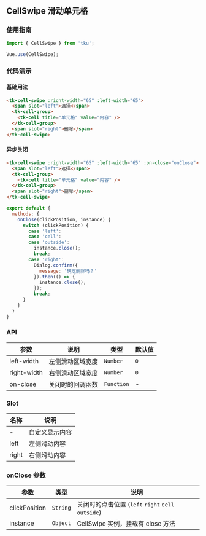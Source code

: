 ## CellSwipe 滑动单元格

### 使用指南
``` javascript
import { CellSwipe } from 'tku';

Vue.use(CellSwipe);
```

### 代码演示

#### 基础用法

```html
<tk-cell-swipe :right-width="65" :left-width="65">
  <span slot="left">选择</span>
  <tk-cell-group>
    <tk-cell title="单元格" value="内容" />
  </tk-cell-group>
  <span slot="right">删除</span>
</tk-cell-swipe>
```

#### 异步关闭

```html
<tk-cell-swipe :right-width="65" :left-width="65" :on-close="onClose">
  <span slot="left">选择</span>
  <tk-cell-group>
    <tk-cell title="单元格" value="内容" />
  </tk-cell-group>
  <span slot="right">删除</span>
</tk-cell-swipe>
```

```js
export default {
  methods: {
    onClose(clickPosition, instance) {
      switch (clickPosition) {
        case 'left':
        case 'cell':
        case 'outside':
          instance.close();
          break;
        case 'right':
          Dialog.confirm({
            message: '确定删除吗？'
          }).then(() => {
            instance.close();
          });
          break;
      }
    }
  }
}
```

### API

| 参数 | 说明 | 类型 | 默认值 |
|-----------|-----------|-----------|-------------|
| left-width | 左侧滑动区域宽度 | `Number` | `0` |
| right-width | 右侧滑动区域宽度 | `Number` | `0` |
| on-close | 关闭时的回调函数 | `Function` | - |

### Slot

| 名称 | 说明 |
|-----------|-----------|
| - | 自定义显示内容 |
| left | 左侧滑动内容 |
| right | 右侧滑动内容 |

### onClose 参数
| 参数 | 类型 | 说明 |
|-----------|-----------|-----------|
| clickPosition | `String` | 关闭时的点击位置 (`left` `right` `cell` `outside`) |
| instance | `Object` | CellSwipe 实例，挂载有 close 方法 |
